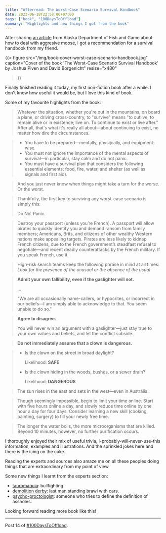 ```yaml
---
title: "Afterread: The Worst-Case Scenario Survival Handbook"
date: 2023-06-18T22:58:06+07:00
tags: ["book", "100DaysToOffload"]
summary: "Highlights and new things I got from the book"
---
```


After sharing [an article](https://www.adfg.alaska.gov/index.cfm%3Fadfg%3Dlivewith.aggressivemoose)
from Alaska Department of Fish and Game about how to deal with aggresive moose,
I got a recommendation for a survival handbook from my friend.

{{< figure
src="/img/book-cover-worst-case-scenario-handbook.jpg"
caption="Cover of the book 'The Worst-Case Scenario Survival Handbook' by Joshua Piven and David Borgenicht"
resize="x480"
>}}

Finally finished reading it today, my first non-fiction book after a while.
I don't know how useful it would be, but I love this kind of book.

Some of my favourite highlights from the book:

> Whatever the situation, whether you're out in the mountains, on board a plane,
> or driving cross-country, to "survive" means "to outlive, to remain alive or in existence;
> live on. To continue to exist or live after."
> After all, that's what it's really all about—about continuing to exist,
> no matter how dire the circumstances.

> - You have to be prepared—mentally, physijcally, and equipment-wise.
> - You must not ignore the importance of the mental aspects of survival—in particular,
>   stay calm and do not panic.
> - You must have a survival plan that considers the following essential elements:
>   food, fire, water, and shelter (as well as signals and first aid).

> And you just never know when things might take a turn for the worse.
> Or the worst.

> Thankfully, the first key to surviving any worst-case scenario is simply this:
>
> Do Not Panic.

> Destroy your passport (unless you’re French).
> A passport will allow pirates to quickly identify you and demand ransom from
> family members; Americans, Brits, and citizens of other wealthy Western nations
> make appealing targets. Pirates are less likely to kidnap French citizens,
> due to the French government’s steadfast refusal to negotiate—and recent
> deadly counterattacks by the French military. If you speak French, use it.

> High-risk search teams keep the following phrase in mind at all times:
> _Look for the presence of the unusual or the absence of the usual_

> **Admit your own fallibility, even if the gaslighter will not.**
>
> ...
>
> "We are all occasionally name-callers, or hypocrites, or incorrect
> in our beliefs—I am simply able to acknowledge to that.
> You seem unable to do so."

> **Agree to disagree.**
>
> You will never win an argument with a gaslighter—just stay true to your own
> values and beliefs, and let the conflict subside.

> **Do not immediately assume that a clown is dangerous.**

> - Is the clown on the street in broad daylight?
>
>   Likelihood: **SAFE**
>
> - Is the clown hiding in the woods, bushes, or a sewer drain?
>
>   Likelihood: **DANGEROUS**

> The sun rises in the east and sets in the west—even in Australia.

> Though seemingly impossible, begin to limit your time online.
> Start with five hours online a day,
> and slowly reduce time online by one hour a day for four days.
> Consider learning a new skill (cooking, painting, surgery)
> to fill your newly free time.

> The longer the water boils, the more microorganisms that are killed.
> Beyond 10 minutes, however, no further purification occurs.

I thoroughly enjoyed their mix of useful trivia, I-probably-will-never-use-this information,
examples and illustrations. And the sprinkled jokes here and there is the icing
on the cake.

Reading the experts and sources also amaze me on all these peoples doing
things that are extraordinary from my point of view.

Some new things I learnt from the experts section:

- [tauromaquia](https://en.wiktionary.org/wiki/tauromaquia): bullfighting.
- [demolition derby](https://en.wikipedia.org/wiki/Demolition_derby): last man standing brawl with cars.
- [psycho-proctologist](https://www.psychologytoday.com/us/blog/ambigamy/201709/psycho-proctologist-speaks-what-makes-ass-ass): someone who tries to define the
  definition of assholes.

Looking forward reading more book like this!

---

Post 14 of [#100DaysToOffload](https://100daystooffload.com/).
